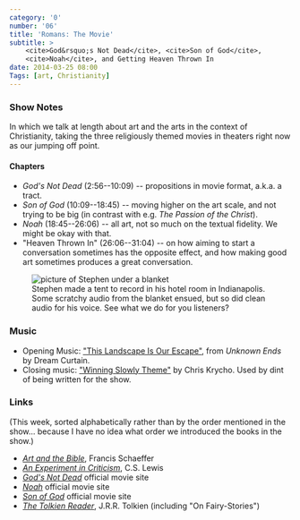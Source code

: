 ```yaml
---
category: '0'
number: '06'
title: 'Romans: The Movie'
subtitle: >
    <cite>God&rsquo;s Not Dead</cite>, <cite>Son of God</cite>,
    <cite>Noah</cite>, and Getting Heaven Thrown In
date: 2014-03-25 08:00
Tags: [art, Christianity]
---
```


### Show Notes

In which we talk at length about art and the arts in the context of
Christianity, taking the three religiously themed movies in theaters right now
as our jumping off point.

#### Chapters

  - _God's Not Dead_ (2:56--10:09) -- propositions in movie format, a.k.a. a
    tract.
  - _Son of God_ (10:09--18:45) -- moving higher on the art scale, and not
    trying to be big (in contrast with e.g. _The Passion of the Christ_).
  - _Noah_ (18:45--26:06) -- all art, not so much on the textual fidelity. We
    might be okay with that.
  - "Heaven Thrown In" (26:06--31:04) -- on how aiming to start a conversation
    sometimes has the opposite effect, and how making good art sometimes
    produces a great conversation.

<figure>
<img src="/images/podcast-ghost.jpg" alt="picture of Stephen under a blanket" title="Stephen recording" />
<figcaption>
  Stephen made a tent to record in his hotel room in Indianapolis. Some scratchy
  audio from the blanket ensued, but so did clean audio for his voice. See what
  we do for you listeners?
</figcaption>
</figure>

### Music

  - Opening Music: ["This Landscape Is Our Escape"](//dreamcurtain.bandcamp.com),
    from _Unknown Ends_ by Dream Curtain.
  - Closing music: ["Winning Slowly Theme"](//soundcloud.com/chriskrycho/winning-slowly)
    by Chris Krycho. Used by dint of being written for the show.

### Links

(This week, sorted alphabetically rather than by the order mentioned in the
show... because I have no idea what order we introduced the books in the show.)

  - [_Art and the Bible_][schaeffer], Francis Schaeffer
  - [_An Experiment in Criticism_][lewis], C.S. Lewis
  - [_God's Not Dead_](//godsnotdeadthemovie.com) official movie site
  - [_Noah_](//www.noahmovie.com) official movie site
  - [_Son of God_](//www.sonofgodmovie.com) official movie site
  - [_The Tolkien Reader_][tolkien], J.R.R. Tolkien (including "On Fairy-Stories")

[schaeffer]: //www.christianbook.com/Christian/Books/product?event=AFF&amp;p=1179430&amp;item_no=834011
[lewis]: //www.christianbook.com/Christian/Books/product?event=AFF&amp;p=1179430&amp;item_no=04728X
[tolkien]: //www.christianbook.com/Christian/Books/product?event=AFF&amp;p=1179430&amp;item_no=345066
